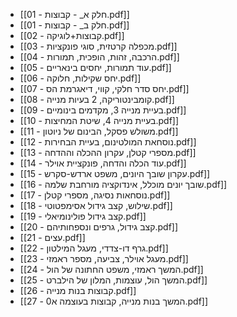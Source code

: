- [[01 - חלק א_ - קבוצות.pdf]]
- [[01 - חלק ב_ - קבוצות.pdf]]
- [[02 - קבוצות+לוגיקה.pdf]]
- [[03 - מכפלה קרטזית, סוגי פונקציות.pdf]]
- [[04 - הרכבה, זהות, הופכית, תמורות.pdf]]
- [[05 - עוד תמורות, יחסים בינאריים.pdf]]
- [[06 - יחס שקילות, חלוקה.pdf]]
- [[07 - יחס סדר חלקי, קווי, דיאגרמת הס.pdf]]
- [[08 - קומבינטוריקה, 2 בעיות מנייה.pdf]]
- [[09 - בעיית מנייה 3, מקדמים בינומיים.pdf]]
- [[10 - בעיית מנייה 4, שיטת המחיצות.pdf]]
- [[11 - משולש פסקל, הבינום של ניוטון.pdf]]
- [[12 - נוסחאת המולטינום, בעיית הבחירות.pdf]]
- [[13 - מספרי קטלן, עקרון ההכלה וההדחה.pdf]]
- [[14 - עוד הכלה והדחה, פונקציית אוילר.pdf]]
- [[15 - עקרון שובך היונים, משפט ארדש-סקרש.pdf]]
- [[16 - שובך יונים מוכלל, אינדוקציה מורחבת שלמה.pdf]]
- [[17 - נוסחאות נסיגה, מספרי קטלן.pdf]]
- [[18 - שילוש, קצב גידול אסימפטוטי.pdf]]
- [[19 - קצב גידול פולינומיאלי.pdf]]
- [[20 - קצב גידול, גרפים ונספחותיהם.pdf]]
- [[21 - עצים.pdf]]
- [[22 - גרף דו-צדדי, מעגל המילטון.pdf]]
- [[23 - מעגל אוילר, צביעה, מספר ראמזי.pdf]]
- [[24 - המשך ראמזי, משפט החתונה של הול.pdf]]
- [[25 - המשך הול, עוצמות, המלון של הילברט.pdf]]
- [[26 - קבוצות בנות מנייה.pdf]]
- [[27 - המשך בנות מנייה, קבוצות בעוצמה א0.pdf]]